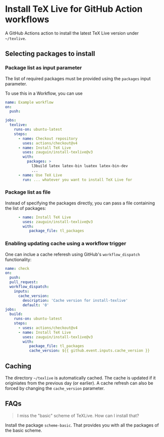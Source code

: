 # Install TeX Live for GitHub Action workflows

A GitHub Actions action to install the latest TeX Live version under `~/texlive`.

## Selecting packages to install

### Package list as input parameter

The list of required packages must be provided using the `packages` input parameter.

To use this in a Workflow, you can use

```yaml
name: Example workflow
on:
  push:

jobs:
  texlive:
    runs-on: ubuntu-latest
    steps:
      - name: Checkout repository
        uses: actions/checkout@v4
      - name: Install TeX Live
        uses: zauguin/install-texlive@v3
        with:
          packages: >
            l3build latex latex-bin luatex latex-bin-dev
            ...
      - name: Use TeX Live
        run: ... whatever you want to install TeX Live for
```

### Package list as file

Instead of specifying the packages directly, you can pass a file containing the list of packages:

```yaml
      - name: Install TeX Live
        uses: zauguin/install-texlive@v3
        with:
           package_file: tl_packages
```

### Enabling updating cache using a workflow trigger

One can inclue a cache referesh using GitHub's `workflow_dispatch` functionality:

```yaml
name: check
on:
  push:
  pull_request:
  workflow_dispatch:
    inputs:
      cache_version:
        description: 'Cache version for install-texlive'
        default: '0'
jobs:
  build:
    runs-on: ubuntu-latest
    steps:
      - uses: actions/checkout@v4
      - name: Install TeX Live
        uses: zauguin/install-texlive@v3
        with:
           package_file: tl_packages
           cache_version: ${{ github.event.inputs.cache_version }}
```

## Caching

The directory `~/texlive` is automatically cached.
The cache is updated if it originiates from the previous day (or earlier).
A cache refresh can also be forced by changing the `cache_version` parameter.

## FAQs

> I miss the "basic" scheme of TeXLive. How can I install that?

Install the package `scheme-basic`. That provides you with all the packages of the basic scheme.
